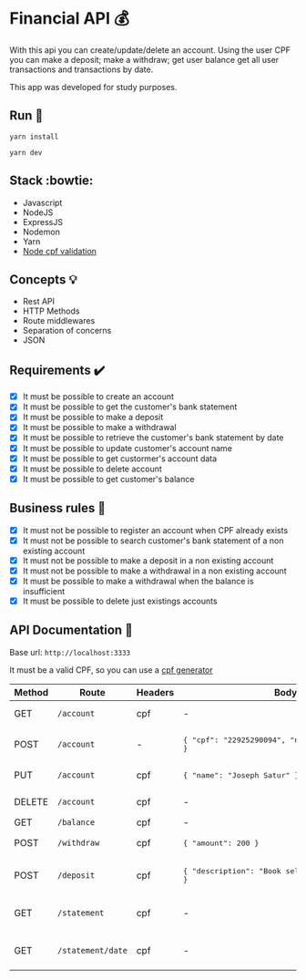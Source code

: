 # Financial API :moneybag:

With this api you can create/update/delete an account. Using the user CPF you can make a deposit; make a withdraw; get user balance get all user transactions and transactions by date.

This app was developed for study purposes.

## Run :running:

`yarn install`

`yarn dev`

## Stack :bowtie:

- Javascript
- NodeJS
- ExpressJS
- Nodemon
- Yarn
- [Node cpf validation](https://github.com/leonardothibes/node-cpf)

## Concepts :bulb:

- Rest API
- HTTP Methods
- Route middlewares
- Separation of concerns
- JSON

## Requirements :heavy_check_mark:

- [x] It must be possible to create an account
- [x] It must be possible to get the customer's bank statement
- [x] It must be possible to make a deposit
- [x] It must be possible to make a withdrawal
- [x] It must be possible to retrieve the customer's bank statement by date
- [x] It must be possible to update customer's account name
- [x] It must be possible to get custormer's account data
- [x] It must be possible to delete account
- [x] It must be possible to get customer's balance

## Business rules :briefcase:

- [x] It must not be possible to register an account when CPF already exists
- [x] It must not be possible to search customer's bank statement of a non existing account
- [x] It must not be possible to make a deposit in a non existing account
- [x] It must not be possible to make a withdrawal in a non existing account
- [x] It must be possible to make a withdrawal when the balance is insufficient
- [x] It must be possible to delete just existings accounts

## API Documentation :page_with_curl:

Base url: `http://localhost:3333`

It must be a valid CPF, so you can use a [cpf generator](https://www.4devs.com.br/gerador_de_cpf)

| Method | Route             | Headers | Body                                                                    | Parameters       | Return                                        |
| ------ | ----------------- | ------- | ----------------------------------------------------------------------- | ---------------- | --------------------------------------------- |
| GET    | `/account`        | cpf     | -                                                                       | -                | Object: id, name, cpf, statement[]            |
| POST   | `/account`        | -       | <pre lang="json">{ "cpf": "22925290094", "name": "Joseph Satur" }</pre> | -                | Object: id, name, cpf, statement[]            |
| PUT    | `/account`        | cpf     | <pre lang="json">{ "name": "Joseph Satur" }</pre>                       | -                | Object: id, name, cpf, statement[]            |
| DELETE | `/account`        | cpf     | -                                                                       | -                | Object: success, remainingCustomers[]         |
| GET    | `/balance`        | cpf     | -                                                                       | -                | Number                                        |
| POST   | `/withdraw`       | cpf     | <pre lang="json">{ "amount": 200 }</pre>                                | -                | Object: amount, created_at, type              |
| POST   | `/deposit`        | cpf     | <pre lang="json">{ "description": "Book sell", "amount": 50 }</pre>     | -                | Object: amount, created_at, type, description |
| GET    | `/statement`      | cpf     | -                                                                       | -                | Array: amount, created_at, type, description  |
| GET    | `/statement/date` | cpf     | -                                                                       | ?date=2021-05-23 | Array: amount, created_at, type, description  |
